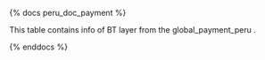 {% docs peru_doc_payment %}

This table contains info of BT layer from the global_payment_peru .

{% enddocs %}